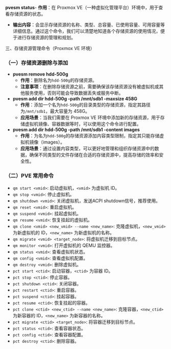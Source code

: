 **pvesm status**- **作用**：在 Proxmox VE（一种虚拟化管理平台）环境中，用于查看存储资源的状态。

- **输出内容**：会显示存储资源的名称、类型、总容量、已使用容量、可用容量等详细信息。通过这个命令，我们可以清楚地知道各个存储资源的使用情况，便于进行存储资源的管理和规划。

三、存储资源管理命令（Proxmox VE 环境）

### （一）存储资源删除与添加

- **pvesm remove hdd-500g**
  - **作用**：删除名为`hdd-500g`的存储资源。
  - **注意事项**：在删除存储资源之前，需要确保该存储资源没有被虚拟机或其他服务使用，否则可能会导致数据丢失或服务中断。
- **pvesm add dir hdd-500g -path /mnt/sdb1 -maxsize 458G**
  - **作用**：添加一个名为`hdd-500g`的目录类型的存储资源，指定其路径为`/mnt/sdb1`，最大容量为 458G。
  - **应用场景**：当我们需要在 Proxmox VE 环境中添加新的存储资源，用于存储虚拟机镜像、容器数据等时，可以使用这个命令进行配置。
- **pvesm add dir hdd-500g -path /mnt/sdb1 -content images**
  - **作用**：为名为`hdd-500g`的存储资源添加内容类型限制，指定其只能存储虚拟机镜像（images）。
  - **应用场景**：通过设置内容类型，可以更好地管理和组织存储资源中的数据，确保不同类型的文件存储在合适的存储资源中，提高存储的效率和安全性。

### （二）PVE 常用命令

- `qm start <vmid>`: 启动虚拟机，`<vmid>` 为虚拟机 ID。
- `qm stop <vmid>`: 停止虚拟机。
- `qm shutdown <vmid>`: 关闭虚拟机，发送ACPI shutdown信号，推荐使用。
- `qm reset <vmid>`: 重启虚拟机。
- `qm suspend <vmid>`: 挂起虚拟机。
- `qm resume <vmid>`: 恢复挂起的虚拟机。
- `qm clone <vmid> <new_vmid> --name <new_name>`: 克隆虚拟机，`<new_vmid>` 为新虚拟机的 ID，`<new_name>` 为新虚拟机的名称。
- `qm migrate <vmid> <target_node>`: 将虚拟机迁移到目标节点。
- `qm monitor <vmid>`: 打开虚拟机的 QEMU 监控器。
- `qm status <vmid>`: 查看虚拟机状态。
- `qm config <vmid>`: 查看虚拟机配置。
- `qm destroy <vmid>`: 删除虚拟机。
- `pct start <ctid>`: 启动容器，`<ctid>` 为容器 ID。
- `pct stop <ctid>`: 停止容器。
- `pct shutdown <ctid>`: 关闭容器。
- `pct restart <ctid>`: 重启容器。
- `pct suspend <ctid>`: 挂起容器。
- `pct resume <ctid>`: 恢复挂起的容器。
- `pct clone <ctid> <new_ctid> --name <new_name>`: 克隆容器，`<new_ctid>` 为新容器的 ID，`<new_name>` 为新容器的名称。
- `pct migrate <ctid> <target_node>`: 将容器迁移到目标节点。
- `pct status <ctid>`: 查看容器状态。
- `pct config <ctid>`: 查看容器配置。
- `pct destroy <ctid>`: 删除容器。
```
